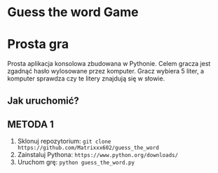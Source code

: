 # Guess the word Game

# Prosta gra
Prosta aplikacja konsolowa zbudowana w Pythonie.
Celem gracza jest zgadnąć hasło wylosowane przez komputer. Gracz wybiera 5 liter, a komputer sprawdza czy te litery znajdują się w słowie.

## Jak uruchomić?


## METODA 1

1. Sklonuj repozytorium: `git clone https://github.com/Matrixxx602/guess_the_word`
2. Zainstaluj Pythona: `https://www.python.org/downloads/`
3. Uruchom grę: `python guess_the_word.py`
